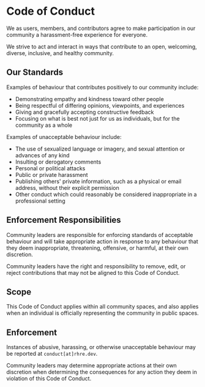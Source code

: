 # Code of Conduct

We as users, members, and contributors agree to make participation in our
community a harassment-free experience for everyone.

We strive to act and interact in ways that contribute to an open, welcoming,
diverse, inclusive, and healthy community.

## Our Standards

Examples of behaviour that contributes positively to our 
community include:

* Demonstrating empathy and kindness toward other people
* Being respectful of differing opinions, viewpoints, and experiences
* Giving and gracefully accepting constructive feedback
* Focusing on what is best not just for us as individuals, but for the
  community as a whole

Examples of unacceptable behaviour include:

* The use of sexualized language or imagery, and sexual attention or
  advances of any kind
* Insulting or derogatory comments
* Personal or political attacks
* Public or private harassment
* Publishing others' private information, such as a physical or email
  address, without their explicit permission
* Other conduct which could reasonably be considered inappropriate in a
  professional setting

## Enforcement Responsibilities

Community leaders are responsible for enforcing standards of
acceptable behaviour and will take appropriate action in
response to any behaviour that they deem inappropriate, threatening, offensive,
or harmful, at their own discretion.

Community leaders have the right and responsibility to remove, edit, or reject
contributions that may not be aligned to this Code of Conduct.

## Scope

This Code of Conduct applies within all community spaces, and also applies when
an individual is officially representing the community in public spaces.

## Enforcement

Instances of abusive, harassing, or otherwise unacceptable behaviour may be
reported at `conduct[at]rhre.dev`.

Community leaders may determine appropriate actions at their own discretion
when determining the consequences for any action they deem in violation of this Code of Conduct.
